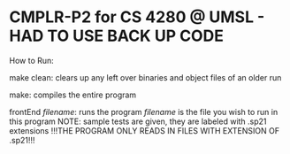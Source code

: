 # CMPLR-P2 for CS 4280 @ UMSL - HAD TO USE BACK UP CODE

How to Run:

make clean:
	clears up any left over binaries and object files of an older run

make:
  compiles the entire program

frontEnd *filename*:
  runs the program *filename* is the file you wish to run in this program
  NOTE: sample tests are given, they are labeled with .sp21 extensions
	!!!THE PROGRAM ONLY READS IN FILES WITH EXTENSION OF .sp21!!!
